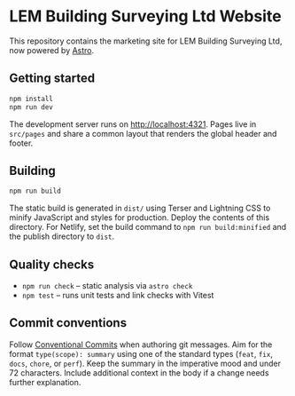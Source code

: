 # LEM Building Surveying Ltd Website

This repository contains the marketing site for LEM Building Surveying Ltd, now powered by [Astro](https://astro.build/).

## Getting started

```bash
npm install
npm run dev
```

The development server runs on <http://localhost:4321>. Pages live in `src/pages` and share a common layout that renders the global header and footer.

## Building

```bash
npm run build
```

The static build is generated in `dist/` using Terser and Lightning CSS to minify JavaScript and styles for production. Deploy the contents of this directory. For Netlify, set the build command to `npm run build:minified` and the publish directory to `dist`.

## Quality checks

- `npm run check` – static analysis via `astro check`
- `npm test` – runs unit tests and link checks with Vitest

## Commit conventions

Follow [Conventional Commits](https://www.conventionalcommits.org/) when authoring git messages. Aim for the format `type(scope): summary` using one of the standard types (`feat`, `fix`, `docs`, `chore`, or `perf`). Keep the summary in the imperative mood and under 72 characters. Include additional context in the body if a change needs further explanation.
